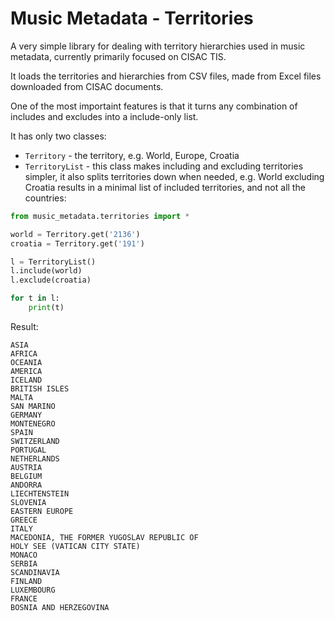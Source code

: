 # Music Metadata - Territories

A very simple library for dealing with territory hierarchies used in music 
metadata, currently primarily focused on CISAC TIS.

It loads the territories and hierarchies from CSV files, made from Excel
files downloaded from CISAC documents.

One of the most importaint features is that it turns any combination of
includes and excludes into a include-only list.

It has only two classes:

* `Territory` - the territory, e.g. World, Europe, Croatia
* `TerritoryList` - this class makes including and excluding territories 
simpler, it also splits territories down when needed, e.g. World excluding 
Croatia results in a minimal list of included territories, and not all the
countries:

```python
from music_metadata.territories import *

world = Territory.get('2136')
croatia = Territory.get('191')

l = TerritoryList()
l.include(world)
l.exclude(croatia)

for t in l:
    print(t)
```

Result:

```
ASIA
AFRICA
OCEANIA
AMERICA
ICELAND
BRITISH ISLES
MALTA
SAN MARINO
GERMANY
MONTENEGRO
SPAIN
SWITZERLAND
PORTUGAL
NETHERLANDS
AUSTRIA
BELGIUM
ANDORRA
LIECHTENSTEIN
SLOVENIA
EASTERN EUROPE
GREECE
ITALY
MACEDONIA, THE FORMER YUGOSLAV REPUBLIC OF
HOLY SEE (VATICAN CITY STATE)
MONACO
SERBIA
SCANDINAVIA
FINLAND
LUXEMBOURG
FRANCE
BOSNIA AND HERZEGOVINA
```
